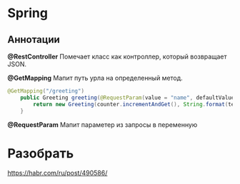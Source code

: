 # Spring

## Аннотации

**@RestController**
Помечает класс как контроллер, который возвращает JSON.

**@GetMapping**
Мапит путь урла на определенный метод.

```java
@GetMapping("/greeting")
    public Greeting greeting(@RequestParam(value = "name", defaultValue = "World") String name) {
        return new Greeting(counter.incrementAndGet(), String.format(template, name));
    }
```

**@RequestParam**
Мапит параметер из запросы в переменную

# Разобрать
https://habr.com/ru/post/490586/
